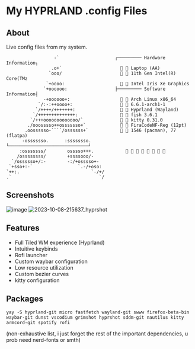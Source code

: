 # My HYPRLAND .config Files

## About
Live config files from my system.

```
                  -`                     ┌───────── Hardware Information┐
                 .o+`                      󰍹  Laptop (AA)
                `ooo/                        11th Gen Intel(R) Core(TMz
               `+oooo:                       Intel Iris Xe Graphics
              `+oooooo:                  ├───────── Software Information┤
              -+oooooo+:                     Arch Linux x86_64
            `/:-:++oooo+:                    6.6.1-arch1-1
           `/++++/+++++++:                   Hyprland (Wayland)
          `/++++++++++++++:                  fish 3.6.1
         `/+++ooooooooooooo/`                kitty 0.31.0
        ./ooosssso++osssssso+`               FiraCodeNF-Reg (12pt)
       .oossssso-````/ossssss+`              1546 (pacman), 77 (flatpa)
      -osssssso.      :ssssssso.         └──────────────────────────────┘
     :osssssss/        osssso+++.                   
    /ossssssss/        +ssssooo/-    
  `/ossssso+/:-        -:/+osssso+-    
 `+sso+:-`                 `.-/+oso:    
`++:.                           `-/+/    
.`                                 `/
```

## Screenshots
![image](https://github.com/luyu-wu/Config/assets/116970666/b5a7dfb7-0007-4b55-82b0-c63e74570fb8)
![2023-10-08-215637_hyprshot](https://github.com/luyu-wu/Config/assets/116970666/4ab97eb8-e90e-4e81-a6aa-022572b2a080)




## Features
- Full Tiled WM experience (Hyprland)
- Intuitive keybinds
- Rofi launcher
- Custom waybar configuration
- Low resource utilization
- Custom bezier curves
- kitty configuration

## Packages

```
yay -S hyprland-git micro fastfetch wayland-git swww firefox-beta-bin waybar-git dunst vscodium grimshot hyprshot sddm-git nautilus kitty armcord-git spotify rofi
```
(non-exhaustive list, i just forget the rest of the important dependencies, u prob need nerd-fonts or smth)

